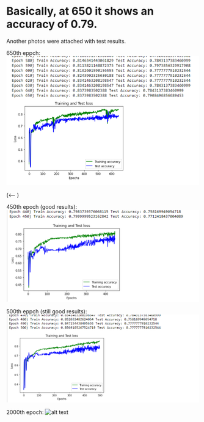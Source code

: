 # Basically, at 650 it shows an accuracy of 0.79.  
Another photos were attached with test results.

650th eppch: 
![alt text](Fits_epoch650.png)   

(<--  )


450th epoch (good results):
![alt text](Fits_epoch450.png) 


500th eppch (still good results): 
![alt text](Fits_epoch500.png) 


2000th epoch: 
![alt text](Fits_epoch2000.png)
